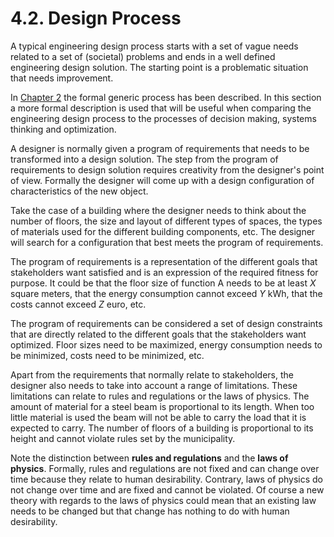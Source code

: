 # 4.2. Design Process

A typical engineering design process starts with a set of vague needs related to a set of (societal) problems and ends in a well defined engineering design solution. The starting point is a problematic situation that needs improvement.

In [Chapter 2](https://teachbooks.github.io/systems-engineering-design/main/chapters/chapter_2.html) the formal generic process has been described. In this section a more formal description is used that will be useful when comparing the engineering design process to the processes of decision making, systems thinking and optimization.

A designer is normally given a program of requirements that needs to be transformed into a design solution. The step from the program of requirements to design solution requires creativity from the designer's point of view. Formally the designer will come up with a design configuration of characteristics of the new object.

Take the case of a building where the designer needs to think about the number of floors, the size and layout of different types of spaces, the types of materials used for the different building components, etc. The designer will search for a configuration that best meets the program of requirements.

The program of requirements is a representation of the different goals that stakeholders want satisfied and is an expression of the required fitness for purpose. It could be that the floor size of function A needs to be at least $X$ square meters, that the energy consumption cannot exceed $Y$ kWh, that the costs cannot exceed $Z$ euro, etc.

The program of requirements can be considered a set of design constraints that are directly related to the different goals that the stakeholders want optimized. Floor sizes need to be maximized, energy consumption needs to be minimized, costs need to be minimized, etc.

Apart from the requirements that normally relate to stakeholders, the designer also needs to take into account a range of limitations. These limitations can relate to rules and regulations or the laws of physics. The amount of material for a steel beam is proportional to its length. When too little material is used the beam will not be able to carry the load that it is expected to carry. The number of floors of a building is proportional to its height and cannot violate rules set by the municipality.

Note the distinction between **rules and regulations** and the **laws of physics**. Formally, rules and regulations are not fixed and can change over time because they relate to human desirability. Contrary, laws of physics do not change over time and are fixed and cannot be violated. Of course a new theory with regards to the laws of physics could mean that an existing law needs to be changed but that change has nothing to do with human desirability.
